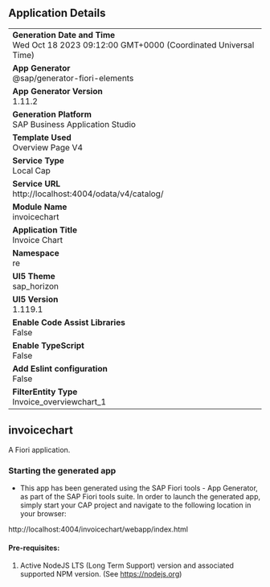 ## Application Details
|               |
| ------------- |
|**Generation Date and Time**<br>Wed Oct 18 2023 09:12:00 GMT+0000 (Coordinated Universal Time)|
|**App Generator**<br>@sap/generator-fiori-elements|
|**App Generator Version**<br>1.11.2|
|**Generation Platform**<br>SAP Business Application Studio|
|**Template Used**<br>Overview Page V4|
|**Service Type**<br>Local Cap|
|**Service URL**<br>http://localhost:4004/odata/v4/catalog/
|**Module Name**<br>invoicechart|
|**Application Title**<br>Invoice Chart|
|**Namespace**<br>re|
|**UI5 Theme**<br>sap_horizon|
|**UI5 Version**<br>1.119.1|
|**Enable Code Assist Libraries**<br>False|
|**Enable TypeScript**<br>False|
|**Add Eslint configuration**<br>False|
|**FilterEntity Type**<br>Invoice_overviewchart_1|

## invoicechart

A Fiori application.

### Starting the generated app

-   This app has been generated using the SAP Fiori tools - App Generator, as part of the SAP Fiori tools suite.  In order to launch the generated app, simply start your CAP project and navigate to the following location in your browser:

http://localhost:4004/invoicechart/webapp/index.html

#### Pre-requisites:

1. Active NodeJS LTS (Long Term Support) version and associated supported NPM version.  (See https://nodejs.org)


